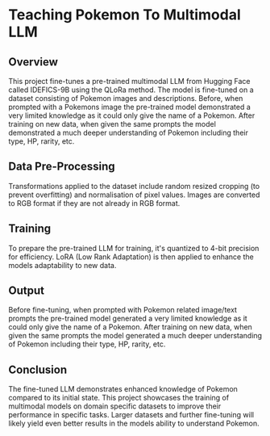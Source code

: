 # Teaching Pokemon To Multimodal LLM

## Overview
This project fine-tunes a pre-trained multimodal LLM from Hugging Face called IDEFICS-9B using the QLoRa method. The model is fine-tuned on a dataset consisting of Pokemon images and descriptions. Before, when prompted with a Pokemons image the pre-trained model demonstrated a very limited knowledge as it could only give the name of a Pokemon. After training on new data, when given the same prompts the model demonstrated a much deeper understanding of Pokemon including their type, HP, rarity, etc.

## Data Pre-Processing
Transformations applied to the dataset include random resized cropping (to prevent overfitting) and normalisation of pixel values. Images are converted to RGB format if they are not already in RGB format.

## Training
To prepare the pre-trained LLM for training, it's quantized to 4-bit precision for efficiency. LoRA (Low Rank Adaptation) is then applied to enhance the models adaptability to new data.

## Output
Before fine-tuning, when prompted with Pokemon related image/text prompts the pre-trained model generated a very limited knowledge as it could only give the name of a Pokemon. After training on new data, when given the same prompts the model generated a much deeper understanding of Pokemon including their type, HP, rarity, etc.

## Conclusion
The fine-tuned LLM demonstrates enhanced knowledge of Pokemon compared to its initial state. This project showcases the training of multimodal models on domain specific datasets to improve their performance in specific tasks. Larger datasets and further fine-tuning will likely yield even better results in the models ability to understand Pokemon.
